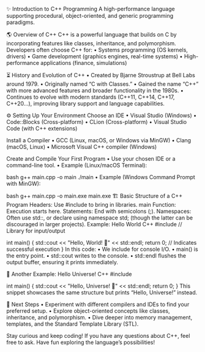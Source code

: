 ✨ Introduction to C++ Programming
A high-performance language supporting procedural, object-oriented, and generic programming paradigms.

🌎 Overview of C++
C++ is a powerful language that builds on C by incorporating features like classes, inheritance, and polymorphism. Developers often choose C++ for:
• Systems programming (OS kernels, drivers)
• Game development (graphics engines, real-time systems)
• High-performance applications (finance, simulations)

⏳ History and Evolution of C++
• Created by Bjarne Stroustrup at Bell Labs around 1979.
• Originally named “C with Classes.”
• Gained the name “C++” with more advanced features and broader functionality in the 1980s.
• Continues to evolve with modern standards (C++11, C++14, C++17, C++20…), improving library support and language capabilities.

⚙️ Setting Up Your Environment
Choose an IDE
• Visual Studio (Windows)
• Code::Blocks (Cross-platform)
• CLion (Cross-platform)
• Visual Studio Code (with C++ extensions)

Install a Compiler
• GCC (Linux, macOS, or Windows via MinGW)
• Clang (macOS, Linux)
• Microsoft Visual C++ compiler (Windows)

Create and Compile Your First Program
• Use your chosen IDE or a command-line tool.
• Example (Linux/macOS Terminal):

bash
g++ main.cpp -o main
./main
• Example (Windows Command Prompt with MinGW):

bash
g++ main.cpp -o main.exe
main.exe
🏗️ Basic Structure of a C++ Program
Headers: Use #include to bring in libraries.
main Function: Execution starts here.
Statements: End with semicolons (;).
Namespaces: Often use std::, or declare using namespace std; (though the latter can be discouraged in larger projects).
Example: Hello World
C++
#include <iostream>  // Library for input/output

int main() {
    std::cout << "Hello, World! 👋" << std::endl;
    return 0;  // Indicates successful execution
}
In this code:
• We include for console I/O.
• main() is the entry point.
• std::cout writes to the console.
• std::endl flushes the output buffer, ensuring it prints immediately.

🚀 Another Example: Hello Universe!
C++
#include <iostream>

int main() {
    std::cout << "Hello, Universe! 🌌" << std::endl;
    return 0;
}
This snippet showcases the same structure but prints “Hello, Universe!” instead.

🌱 Next Steps
• Experiment with different compilers and IDEs to find your preferred setup.
• Explore object-oriented concepts like classes, inheritance, and polymorphism.
• Dive deeper into memory management, templates, and the Standard Template Library (STL).

Stay curious and keep coding! If you have any questions about C++, feel free to ask. Have fun exploring the language’s possibilities!